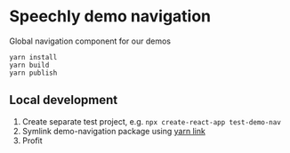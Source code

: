 # Speechly demo navigation

Global navigation component for our demos

```
yarn install
yarn build
yarn publish
```

## Local development

1. Create separate test project, e.g. `npx create-react-app test-demo-nav`
2. Symlink demo-navigation package using [yarn link](https://classic.yarnpkg.com/en/docs/cli/link)
3. Profit